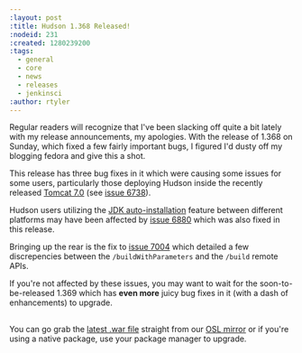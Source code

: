 ```yaml
---
:layout: post
:title: Hudson 1.368 Released!
:nodeid: 231
:created: 1280239200
:tags:
  - general
  - core
  - news
  - releases
  - jenkinsci
:author: rtyler
---
```


Regular readers will recognize that I've been slacking off quite a bit lately with my release announcements, my apologies. With the release of 1.368 on Sunday, which fixed a few fairly important bugs, I figured I'd dusty off my blogging fedora and give this a shot.

This release has three bug fixes in it which were causing some issues for some users, particularly those deploying Hudson inside the recently released [Tomcat 7.0](http://tomcat.apache.org/tomcat-7.0-doc/changelog.html) (see <a href="http://issues.hudson-ci.org/browse/HUDSON-6738">issue 6738</a>).

Hudson users utilizing the [JDK auto-installation](http://wiki.hudson-ci.org/display/HUDSON/Tool+Auto-Installation) feature between different platforms may have been affected by <a href="http://issues.hudson-ci.org/browse/HUDSON-6880">issue 6880</a> which was also fixed in this release.

Bringing up the rear is the fix to <a href="http://issues.hudson-ci.org/browse/HUDSON-7004">issue 7004</a> which detailed a few discrepencies between the `/buildWithParameters` and the `/build` remote APIs.

If you're not affected by these issues, you may want to wait for the soon-to-be-released 1.369 which has **even more** juicy bug fixes in it (with a dash of enhancements) to upgrade.

## <!--break-->

You can go grab the [latest .war file](http://ftp.osuosl.org/pub/hudson/war/1.368/hudson.war) straight from our [OSL mirror](http://www.osuosl.org) or if you're using a native package, use your package manager to upgrade.
